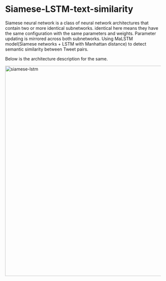 # Siamese-LSTM-text-similarity
Siamese neural network is a class of neural network architectures that contain two or more identical subnetworks. identical here means they have the same configuration with the same parameters and weights. Parameter updating is mirrored across both subnetworks.
Using MaLSTM model(Siamese networks + LSTM with Manhattan distance) to detect semantic similarity between Tweet pairs.

Below is the architecture description for the same.

<img width="679" alt="siamese-lstm" src="https://user-images.githubusercontent.com/34228896/42486558-45490070-841a-11e8-9cf3-61cdea15de1d.png">


